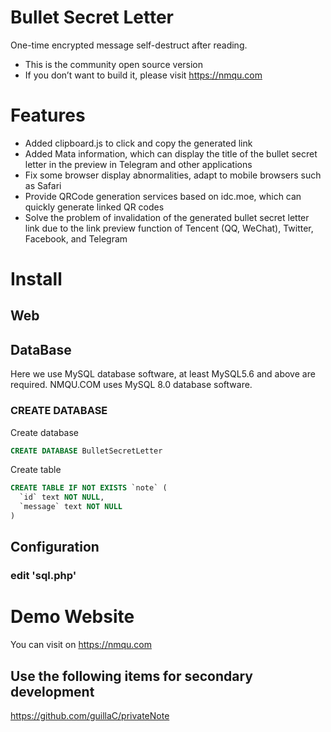 # Bullet Secret Letter
One-time encrypted message self-destruct after reading.

* This is the community open source version
* If you don’t want to build it, please visit https://nmqu.com

# Features
* Added clipboard.js to click and copy the generated link
* Added Mata information, which can display the title of the bullet secret letter in the preview in Telegram and other applications
* Fix some browser display abnormalities, adapt to mobile browsers such as Safari
* Provide QRCode generation services based on idc.moe, which can quickly generate linked QR codes
* Solve the problem of invalidation of the generated bullet secret letter link due to the link preview function of Tencent (QQ, WeChat), Twitter, Facebook, and Telegram

# Install
## Web

## DataBase
Here we use MySQL database software, at least MySQL5.6 and above are required. NMQU.COM uses MySQL 8.0 database software.

### CREATE DATABASE

Create database

```SQL
CREATE DATABASE BulletSecretLetter
```
Create table
```SQL
CREATE TABLE IF NOT EXISTS `note` (
  `id` text NOT NULL,
  `message` text NOT NULL
) 
```

## Configuration
### edit 'sql.php'

# Demo Website
You can visit on https://nmqu.com

## Use the following items for secondary development
https://github.com/guillaC/privateNote
